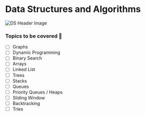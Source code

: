# Data Structures and Algorithms

![DS Header Image](https://i.imgur.com/XxR19gB.png)

### Topics to be covered :tada:

* [ ] Graphs
* [ ] Dynamic Programming
* [ ] Binary Search
* [ ] Arrays
* [ ] Linked List
* [ ] Trees
* [ ] Stacks
* [ ] Queues
* [ ] Priority Queues / Heaps
* [ ] Sliding Window
* [ ] Backtracking
* [ ] Tries
